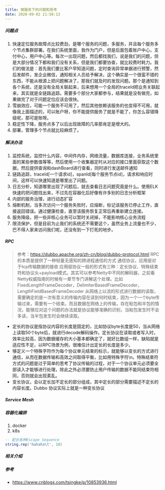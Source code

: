 ```yaml
---
title: 微服务下的问题和思考
date: 2020-09-02 21:58:13
---
```


#####  问题点

1. 快速定位服务故障点比较费劲，是哪个服务的问题，多服务，并且每个服务多个节点集群部署。在我们系统里面，我作为门户，但是后面包着账户中心，支付中心，用户中心等。每次一出现问题，然后都找我们，说是我们的问题，但是大部分情况下都和我们没有关系，但是我们都要协查，就比较费时耗力。我们的做法是：首先我们要比客户早知道问题，定时查询异常单据进行预警，然后发邮件，发企业微信，通知相关人员给予解决，这个确实是一个很蛮不错的东西，不能从根源上把问题解决了，那我们就及时的发现问题。那个是通知到各个系统，还是没有全局关联起来，后来想用一个全局的traceId把业务关联起来，其实就是全链路追踪。需要多个部分大家都参与，结果就是没有做完，如果做完了对于问题定位应该会很快。
2. 雪崩效应，可能一个服务不可用了，然后其他依赖该服务的也变得不可用，就像我上面描述的，可以账户呀，你不能提供服务了就是不能了，你怎么容错降级呢，那可是账呀。
3. 稳定性下降，服务点多了以后出现故障的几率那肯定是增大的。
4. 部署，管理多个节点就比较麻烦了。

##### 解决办法
1. 监控系统，监控什么内容，中间件内存，网络流量，数据库连接，业务系统里面的某些参数值等等，然后使用一个收集器定时从对应的接口里面获取这个数据，然后提供查询和dashBoard进行查看，同时进行发送邮件通知
2. 链路追踪，traceId[一个请求id]，spanId[每个服务节点id]，请求和响应时间，这样可以快速知道是哪里出了问题。
3. 日志分析，知道哪里出现了问题后，就去查看日志问题究竟是什么。使用ELK快速的把问题找出来，不过先在容器化后好像有许多别的日志分析框架
4. 内部的服务治理，进行动态扩容
5. 熔断机制，当多次访问一个服务失败时，应熔断，标记该服务已停止工作，直接返回错误。通过健康检查，直至该服务恢复正常后再重新建立连接。
6. 服务降级，把一些非核心业务可以暂时关闭掉，不能影响核心业务流程
7. 限流保护，但是目前为止我们的系统还不需要这个，虽然业务上流量也不少，巴不得人家来访问我们呢，还没有到一下打死的地步。

##### RPC
> 参考：https://dubbo.apache.org/zh-cn/blog/dubbo-protocol.html
> RPC的本质是提供了一种轻量无感知的跨进程通信的方式
> 通信协议，应用层对于tcp传输数据的接收
> 应用层协议一般的形式有三种：定长协议、特殊结束符和协议头+payload模式。其实可以参考Netty中不同的解码器，之前看Netty权威指南的时候有一章节专门讲解这个处理。比如FixedLengthFrameDecoder，DelimiterBasedFrameDecoder，LengthFieldBasedFrameDecoder
从网络上以流的形式进行数据的读取，需要确定的是一次有意义的传输内容在读到何时结束，因为一个一个byte传输过来，需要有一个结束。而且数据在网络上的传输，存在粘包和半包的情况，能够应对这个问题的办法就是协议能够准确的识别，当粘包发生时不会多读，当半包发生时会继续读取。

- 定长的协议是指协议内容的长度是固定的，比如协议byte长度是50，当从网络上读取50个byte后，就进行decode解码操作。定长协议在读取或者写入时，效率比较高，因为数据缓存的大小基本都确定了，就好比数组一样，缺陷就是适应性不足，以RPC场景为例，很难估计出定长的长度是多少。
- 够定义一个特殊字符作为每个协议单元结束的标示，就能够以变长的方式进行通信，从而在数据传输和高效之间取得平衡，比如用特殊字符\n。特殊结束符方式的问题是过于简单的思考了协议传输的过程，对于一个协议单元必须要全部读入才能够进行处理，除此之外必须要防止用户传输的数据不能同结束符相同，否则就会出现紊乱。
- 变长协议，会以定长加不定长的部分组成，其中定长的部分需要描述不定长的内容长度。Dubbo 协议实际上就是一种变长协议

##### Service Mesh

##### 容器化编排 
1. docker
2. k8s







```lua
-- 配合各种Escape Sequence
string.rep('hahaha\t', 10)
```
##### 相关介绍





##### 参考
- https://www.cnblogs.com/tsingke/p/10853936.html


